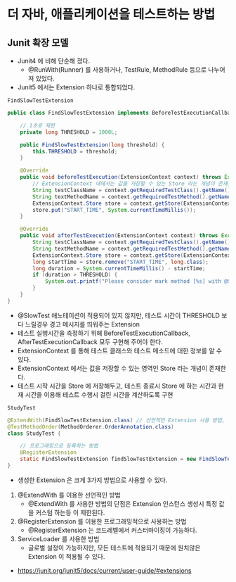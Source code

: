 # 더 자바, 애플리케이션을 테스트하는 방법

## Junit 확장 모델
- Junit4 에 비해 단순해 졌다.
    - @RunWith(Runner) 를 사용하거나, TestRule, MethodRule 등으로 나누어져 있었다.
- Junit5 에서는 Extension 하나로 통합되었다.

`FindSlowTestExtension`

```java
public class FindSlowTestExtension implements BeforeTestExecutionCallback, AfterTestExecutionCallback {

	// 1초로 제한
	private long THRESHOLD = 1000L;

	public FindSlowTestExtension(long threshold) {
		this.THRESHOLD = threshold;
	}

	@Override
	public void beforeTestExecution(ExtensionContext context) throws Exception {
		// ExtensionContext 내에서는 값을 저장할 수 있는 Store 라는 개념이 존재함.
		String testClassName = context.getRequiredTestClass().getName();
		String textMethodName = context.getRequiredTestMethod().getName();
		ExtensionContext.Store store = context.getStore(ExtensionContext.Namespace.create(testClassName, textMethodName));
		store.put("START_TIME", System.currentTimeMillis());
	}

	@Override
	public void afterTestExecution(ExtensionContext context) throws Exception {
		String testClassName = context.getRequiredTestClass().getName();
		String textMethodName = context.getRequiredTestMethod().getName();
		ExtensionContext.Store store = context.getStore(ExtensionContext.Namespace.create(testClassName, textMethodName));
		long startTime = store.remove("START_TIME", long.class);
		long duration = System.currentTimeMillis() - startTime;
		if (duration > THRESHOLD) {
			System.out.printf("Please consider mark method [%s] with @SlowTest. \n", textMethodName);
		}
	}
}
```
- @SlowTest 애노테이션이 적용되어 있지 않지만, 테스트 시간이 THRESHOLD 보다 느릴경우 경고 메시지를 띄워주는 Extension
- 테스트 실행시간을 측정하기 위해 BeforeTestExecutionCallback, AfterTestExecutionCallback 모두 구현해 주어야 한다.
- ExtensionContext 를 통해 테스트 클래스와 테스트 메소드에 대한 정보를 알 수 있다.
- ExtensionContext 에서는 값을 저장할 수 있는 영역인 Store 라는 개념이 존재한다.
- 테스트 시작 시간을 Store 에 저장해두고, 테스트 종료시 Store 에 하는 시간과 현재 시간을 이용해 테스트 수행시 걸린 시간을 계산하도록 구현

`StudyTest`

```java
@ExtendWith(FindSlowTestExtension.class) // 선언적인 Extension 사용 방법, 이 방법은 Extension 을 커스터마이징 할 수 없다..
@TestMethodOrder(MethodOrderer.OrderAnnotation.class)
class StudyTest {

	// 프로그래밍으로 등록하는 방법
	@RegisterExtension
	static FindSlowTestExtension findSlowTestExtension = new FindSlowTestExtension(1000L);
}
```
- 생성한 Extension 은 크게 3가지 방법으로 사용할 수 있다.
1. @ExtendWith 를 이용한 선언적인 방법
    - @ExtendWith 를 사용한 방법의 단점은 Extension 인스턴스 생성시 특정 값을 커스텀 하는등 이 제한된다.
2. @RegisterExtension 를 이용한 프로그래밍적으로 사용하는 방법
    - @RegisterExtension 는 코드레벨에서 커스터마이징이 가능하다.
3. ServiceLoader 를 사용한 방법
    - 글로벌 설정이 가능하지만, 모든 테스트에 적용되기 때문에 원치않은 Extension 이 적용될 수 있다.

    
- https://junit.org/junit5/docs/current/user-guide/#extensions